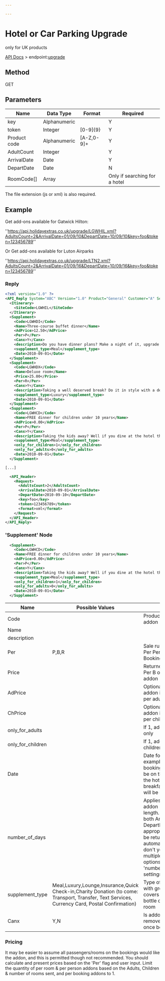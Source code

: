 ```yaml
---

---
```


# Hotel or Car Parking Upgrade

only for UK products

[API Docs](/hxapi/) > endpoint:[upgrade](upgrade)

## Method

GET






## Parameters

 | Name         | Data Type    | Format     | Required                      |
 | ----         | ---------    | ------     | --------                      |
 | key          | Alphanumeric |            | Y                             |
 | token        | Integer      | [0-9]{9}   | Y                             |
 | Product code | Alphanumeric | [A-Z,0-9]+ | Y                             |
 | AdultCount   | Integer      |            | Y                             |
 | ArrivalDate  | Date         |            | Y                             |
 | DepartDate   | Date         |            | N                             |
 | RoomCode[]   | Array        |            | Only if searching for a hotel |



The file extension (js or xml) is also required.







## Example

Get add-ons available for Gatwick Hilton:

''https://api.holidayextras.co.uk/upgrade/LGWHIL.xml?AdultsCount=2&ArrivalDate=01/09/10&DepartDate=10/09/10&key=foo&token=123456789''

Or Get add-ons available for Luton Airparks

''https://api.holidayextras.co.uk/upgrade/LTN2.xml?AdultsCount=2&ArrivalDate=01/09/16&DepartDate=10/09/16&key=foo&token=123456789''


### Reply

```xml
<?xml version="1.0" ?>
<API_Reply System="ABC" Version="1.0" Product="General" Customer="A" Session="123456789" RequestCode="12" Result="OK">
  <Itinerary>
    <SiteCode>LGWHIL</SiteCode>
  </Itinerary>
  <Supplement>
    <Code>LGWHDI</Code>
    <Name>Three-course buffet dinner</Name>
    <AdPrice>12.50</AdPrice>
    <Per>P</Per>
    <Canx>Y</Canx>
    <description>Do you have dinner plans? Make a night of it, upgrade your package to include a three-course dinner. After a long drive to the airport, unwind in the Garden Restaurant and satisfy your hunger with a hearty meal. Serving a full buffet menu, the Garden Restaurant is sure to have something to suit everyone&#39;s taste buds.</description>
    <supplement_type>Meal</supplement_type>
    <Date>2010-09-01</Date>
  </Supplement>
  <Supplement>
    <Code>LGWHDX</Code>
    <Name>Deluxe room</Name>
    <Price>25.00</Price>
    <Per>R</Per>
    <Canx>Y</Canx>
    <description>Taking a well deserved break? Do it in style with a deluxe room. Featuring a large walk-in shower, a soft double bed, and high speed Internet access. Kick off your shoes and enjoy the first-rate standards of a Hilton deluxe room.</description>
    <supplement_type>Luxury</supplement_type>
    <Date>2010-09-01</Date>
  </Supplement>
  <Supplement>
    <Code>LGWHCD</Code>
    <Name>FREE dinner for children under 10 years</Name>
    <AdPrice>0.00</AdPrice>
    <Per>P</Per>
    <Canx>Y</Canx>
    <description>Taking the kids away? Well if you dine at the hotel then the Hilton will let your children eat for FREE. So if they&#39;re under 10 years old and you&#39;ve chosen the adults dinner upgrade then you can pick this FREE dinner option.</description>
    <supplement_type>Meal</supplement_type>
    <only_for_children>1</only_for_children>
    <only_for_adults>0</only_for_adults>
    <Date>2010-09-01</Date>
  </Supplement>

[...]

  <API_Header>
    <Request>
      <AdultsCount>2</AdultsCount>
      <ArrivalDate>2010-09-01</ArrivalDate>
      <DepartDate>2010-09-10</DepartDate>
      <key>foo</key>
      <token>123456789</token>
      <format>xml</format>
    </Request>
  </API_Header>
</API_Reply>
```

### 'Supplement' Node

```xml
  <Supplement>
    <Code>LGWHCD</Code>
    <Name>FREE dinner for children under 10 years</Name>
    <AdPrice>0.00</AdPrice>
    <Per>P</Per>
    <Canx>Y</Canx>
    <description>Taking the kids away? Well if you dine at the hotel then the Hilton will let your children eat for FREE. So if they&#39;re under 10 years old and you&#39;ve chosen the adults dinner upgrade then you can pick this FREE dinner option.</description>
    <supplement_type>Meal</supplement_type>
    <only_for_children>1</only_for_children>
    <only_for_adults>0</only_for_adults>
    <Date>2010-09-01</Date>
  </Supplement>
```

 | Name              | Possible Values                                                                                                                                | Notes                                                                                                                                                                                                                                                       |
 | ----              | ---------------                                                                                                                                | -----                                                                                                                                                                                                                                                       |
 | Code              |                                                                                                                                                | Product code for this addon                                                                                                                                                                                                                                 |
 | Name              |                                                                                                                                                |                                                                                                                                                                                                                                                             |
 | description       |                                                                                                                                                |                                                                                                                                                                                                                                                             |
 | Per               | P,B,R                                                                                                                                          | Sale rule for addon (P = Per Person, B = Per Booking, R = Per Room)                                                                                                                                                                                         |
 | Price             |                                                                                                                                                | Returned if addon is Per B or R - price per addon                                                                                                                                                                                                           |
 | AdPrice           |                                                                                                                                                | Optionally returned if addon is per P - price per adult                                                                                                                                                                                                     |
 | ChPrice           |                                                                                                                                                | Optionally returned if addon is per P - price per child                                                                                                                                                                                                     |
 | only_for_adults   |                                                                                                                                                | If 1, addon is for adults only                                                                                                                                                                                                                              |
 | only_for_children |                                                                                                                                                | If 1, addon is for children only                                                                                                                                                                                                                            |
 | Date              |                                                                                                                                                | Date for addon - for example on a hotel booking, a dinner will be on the same date as the hotel stay, a breakfast or a lounge will be on the day after                                                                                                      |
 | number_of_days    |                                                                                                                                                | Applies to insurance addon - maximum trip length. If you pass in both ArrivalDate and DepartDate, the most appropriate option will be returned automatically; if you don't you will get multiple insurance options with different 'number_of_days' settings |
 | supplement_type   | Meal,Luxury,Lounge,Insurance,Quick Check-in,Charity Donation (to come: Transport, Transfer, Text Services, Currency Card, Postal Confirmation) | Type of addon, to help with grouping. "Luxury" covers options like bottle of champagne in room                                                                                                                                                              |
 | Canx              | Y,N                                                                                                                                            | Is addon removeable/cancellable once booked                                                                                                                                                                                                                 |

### Pricing

It may be easier to assume all passengers/rooms on the bookings would like the addon, and this is permitted though not recommended. You should calculate and present prices based on the 'Per' flag and user input. Limit the quantity of per room & per person addons based on the Adults, Children & number of rooms sent, and per booking addons to 1.
